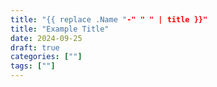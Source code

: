 ```yaml
---
title: "{{ replace .Name "-" " " | title }}"
title: "Example Title"
date: 2024-09-25
draft: true
categories: [""]
tags: [""]
---
```


